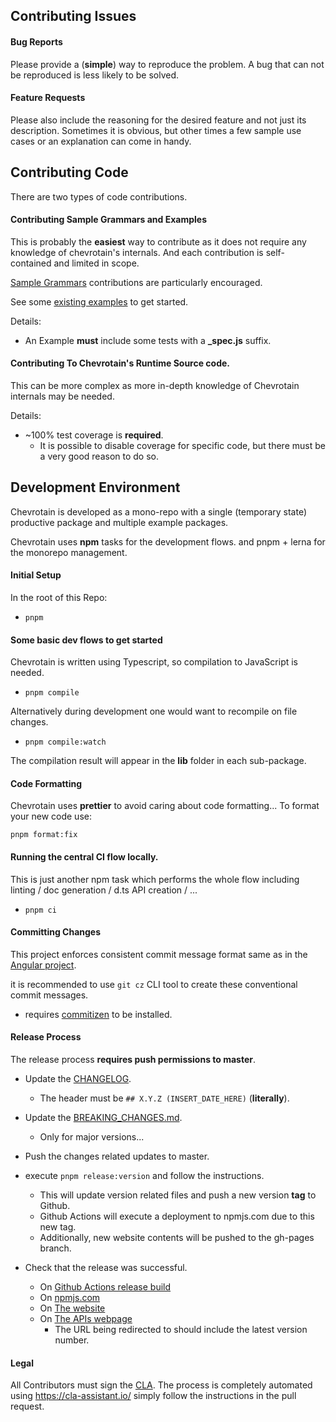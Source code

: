 ## Contributing Issues

#### Bug Reports

Please provide a (**simple**) way to reproduce the problem.
A bug that can not be reproduced is less likely to be solved.

#### Feature Requests

Please also include the reasoning for the desired feature and not just its description.
Sometimes it is obvious, but other times a few sample use cases or an explanation
can come in handy.

## Contributing Code

There are two types of code contributions.

#### Contributing Sample Grammars and Examples

This is probably the **easiest** way to contribute as it does not require any knowledge of chevrotain's internals.
And each contribution is self-contained and limited in scope.

[Sample Grammars][sample_grammars] contributions are particularly encouraged.

See some [existing examples][examples] to get started.

Details:

- An Example **must** include some tests with a **\_spec.js** suffix.

#### Contributing To Chevrotain's Runtime Source code.

This can be more complex as more in-depth knowledge of Chevrotain internals may be needed.

Details:

- ~100% test coverage is **required**.
  - It is possible to disable coverage for specific code, but there must be a very good reason to do so.

## Development Environment

Chevrotain is developed as a mono-repo with a single (temporary state) productive package
and multiple example packages.

Chevrotain uses **npm** tasks for the development flows.
and pnpm + lerna for the monorepo management.

#### Initial Setup

In the root of this Repo:

- `pnpm`

#### Some basic dev flows to get started

Chevrotain is written using Typescript, so compilation to JavaScript is needed.

- `pnpm compile`

Alternatively during development one would want to recompile on file changes.

- `pnpm compile:watch`

The compilation result will appear in the **lib** folder in each sub-package.

#### Code Formatting

Chevrotain uses **prettier** to avoid caring about code formatting...
To format your new code use:

`pnpm format:fix`

#### Running the central CI flow locally.

This is just another npm task which performs the whole flow
including linting / doc generation / d.ts API creation / ...

- `pnpm ci`

#### Committing Changes

This project enforces consistent commit message format same as in the [Angular project](https://github.com/angular/angular/blob/master/CONTRIBUTING.md#type).

it is recommended to use `git cz` CLI tool to create these conventional commit messages.

- requires [commitizen](https://github.com/commitizen/cz-cli#installing-the-command-line-tool) to be installed.

#### Release Process

The release process **requires push permissions to master**.

- Update the [CHANGELOG](./packages/website/docs/changes/CHANGELOG.md).
  - The header must be `## X.Y.Z (INSERT_DATE_HERE)` (**literally**).
- Update the [BREAKING_CHANGES.md](./packages/website/docs/changes/BREAKING_CHANGES.md).
  - Only for major versions...
- Push the changes related updates to master.
- execute `pnpm release:version` and follow the instructions.
  - This will update version related files and push a new version **tag** to Github.
  - Github Actions will execute a deployment to npmjs.com due to this new tag.
  - Additionally, new website contents will be pushed to the gh-pages branch.
- Check that the release was successful.

  - On [Github Actions release build](https://github.com/Chevrotain/chevrotain/actions/workflows/release.yml)
  - On [npmjs.com](https://www.npmjs.com/package/chevrotain)
  - On [The website](https://chevrotain.io/docs/changes/CHANGELOG.html)
  - On [The APIs webpage](https://chevrotain.io/documentation/)
    - The URL being redirected to should include the latest version number.

#### Legal

All Contributors must sign the [CLA][cla].
The process is completely automated using https://cla-assistant.io/
simply follow the instructions in the pull request.

[examples]: https://github.com/chevrotain/chevrotain/tree/master/examples
[sample_grammars]: https://github.com/chevrotain/chevrotain/tree/master/examples/grammars
[cla]: https://cla-assistant.io/chevrotain/chevrotain
[package]: https://github.com/chevrotain/chevrotain/blob/master/packages/chevrotain/package.json
